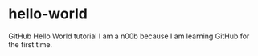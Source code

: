 # hello-world
GitHub Hello World tutorial
I am a n00b because I am learning GitHub for the first time. 
